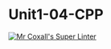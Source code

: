 # Unit1-04-CPP
[![Mr Coxall's Super Linter](https://github.com/ICS3UC-Programming-AngelI/Unit1-04-CPP/workflows/Mr%20Coxall's%20Super%20Linter/badge.svg)](https://github.com/ICS3UC-Programming-AngelI/Unit1-04-CPP/actions/)
